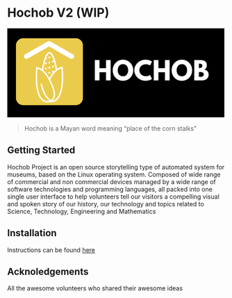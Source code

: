 # Hochob V2 (WIP)

![alt text](https://github.com/hochob/hochob/blob/master/assets/header.png?raw=true)

> Hochob is a Mayan word meaning “place of the corn stalks”

## Getting Started

Hochob Project is an open source storytelling type of automated system for museums, based on the Linux operating system. Composed of wide range of commercial and non commercial devices managed by a wide range of software technologies and programming languages, all packed into one single user interface to help volunteers tell our visitors a compelling visual and spoken story of our history, our technology and topics related to Science, Technology, Engineering and Mathematics

## Installation

Instructions can be found [here](https://github.com/hochob/hochob/wiki)

## Acknoledgements

All the awesome volunteers who shared their awesome ideas